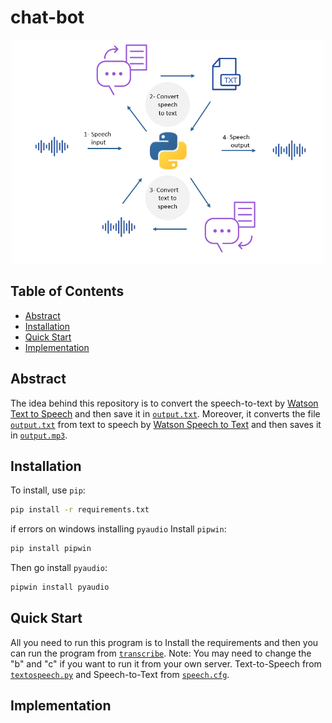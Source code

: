 # chat-bot

<!-- PROJECT IMAGE -->
<p align="center">
<img src="images/image.png" alt="image" width="500">
</p>

<!-- TABLE OF CONTENTS -->
## Table of Contents

* [Abstract](#abstract)
* [Installation](#installation)
* [Quick Start](#design)
* [Implementation](#implementation)

<!-- ABSTRACT -->
## Abstract

The idea behind this repository is to convert the speech-to-text by [Watson Text to Speech](https://www.ibm.com/cloud/watson-text-to-speech) and then save it in [`output.txt`](https://github.com/MohammedAlosaimi/watson-streaming-stt/blob/master/watson-streaming-stt/output.txt). Moreover, it converts the file [`output.txt`](https://github.com/MohammedAlosaimi/watson-streaming-stt/blob/master/watson-streaming-stt/output.txt) from text to speech by [Watson Speech to Text](https://www.ibm.com/cloud/watson-speech-to-text) and then saves it in [`output.mp3`](https://github.com/MohammedAlosaimi/watson-streaming-stt/blob/master/watson-streaming-stt/output.mp3).

<!-- INSTALLATION -->
## Installation

To install, use `pip`: 

```bash
pip install -r requirements.txt
```
if errors on windows installing `pyaudio`
Install `pipwin`: 

```bash
pip install pipwin
```

Then go install `pyaudio`: 

```bash
pipwin install pyaudio
```

<!-- QUICK START -->
## Quick Start

All you need to run this program is to Install the requirements and then you can run the program from [`transcribe`](https://github.com/MohammedAlosaimi/watson-streaming-stt/blob/master/watson-streaming-stt/transcribe.py). Note: You may need to change the "b" and "c" if you want to run it from your own server. Text-to-Speech from [`textospeech.py`](https://github.com/MohammedAlosaimi/watson-streaming-stt/blob/master/watson-streaming-stt/textospeech.py) and Speech-to-Text from [`speech.cfg`](https://github.com/MohammedAlosaimi/watson-streaming-stt/blob/master/watson-streaming-stt/speech.cfg).

<!-- IMPLEMENTATION -->
## Implementation

